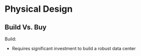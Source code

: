 # Physical Design

## Build Vs. Buy

Build:

- Requires significant investment to build a robust data center